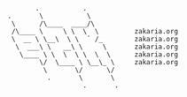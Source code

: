                                                 
           .           .
    .       \           \
     \      /\____  ____/\
     /\____ \     \ \  \  \         zakaria.org
     \  __ \ \__\  \ \  ` /_        zakaria.org
      \  ___\ \   __\ \     \       zakaria.org
       \____ \ \  \  \ \  \  \      zakaria.org
            \/  \____ \ \__\_ \     zakaria.org
             \       \/      \/
              .       \       \
                       .       .
